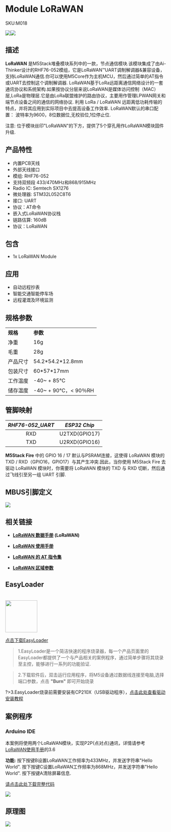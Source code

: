 # Module LoRaWAN

<el-tag effect="plain">SKU:M018</el-tag>

<div class="product_pic"><img src="assets/img/product_pics/module/module_lorawan_01.webp"><img src="assets/img/product_pics/module/module_lorawan_02.webp"></div>

## 描述

**LoRaWAN** 是M5Stack堆叠模块系列中的一款，节点通信模块.该模块集成了由Ai-Thinker设计的RHF76-052模组，它是LoRaWAN™UART调制解调器&兼容设备，支持LoRaWAN通信.你可以使用M5Core作为主机MCU，然后通过简单的AT指令或UART去控制这个调制解调器.
LoRaWAN基于LoRa远距离通信网络设计的一套通讯协议和系统架构.如果按协议分层来说LoRaWAN是媒体访问控制（MAC）层,LoRa是物理层.它是由LoRa联盟维护的路由协议，主要用作管理LPWAN网关和端节点设备之间的通信的网络协议.
利用 LoRa / LoRaWAN 远距离低功耗传输的特点，并将其应用到实际项目中去提高设备工作效率.
LoRaWAN默认的串口配置： 波特率为9600，8位数据位,无校验位,1位停止位.

注意: 位于模块丝印"LoRaWAN"的下方，提供了5个穿孔用作LoRaWAN模块固件升级.

## 产品特性

-  内置PCB天线
-  外部天线接口
-  模组: RHF76-052
-  支持双频段 433/470MHz和868/915MHz
-  Radio IC: Semtech SX1276
-  微处理器: STM32L052C8T6
-  接口: UART
-  协议：AT命令
-  嵌入式LoRaWAN协议栈
-  链路估算: 160dB
-  协议：LoRaWAN


## 包含

-  1x LoRaWAN Module

## 应用

-  自动远程抄表
-  智能交通智能停车场
-  远程灌溉及环境监测

## 规格参数

<table>
   <tr style="font-weight:bold">
      <td>规格</td>
      <td>参数</td>
   </tr>
   <tr>
      <td>净重</td>
      <td>16g</td>
   </tr>
   <tr>
      <td>毛重</td>
      <td>28g</td>
   </tr>
   <tr>
      <td>产品尺寸</td>
      <td>54.2*54.2*12.8mm</td>
   </tr>
   <tr>
      <td>包装尺寸</td>
      <td>60*57*17mm</td>
   </tr>
   <tr>
      <td>工作温度</td>
      <td>-40~ + 85℃</td>
   </tr>
   <tr>
      <td>储存温度</td>
      <td>-40~ + 90℃，< 90％RH</td>
   </tr>
 </table>

## 管脚映射

| *RHF76-052_UART* | *ESP32 Chip* |
| :----------: |:------------: |
| RXD       | U2TXD(GPIO17)    |
| TXD      | U2RXD(GPIO16)     |

**M5Stack Fire** 中的 GPIO 16 / 17 默认与PSRAM连接，这使得 LoRaWAN 模块的TXD / RXD（GPIO16，GPIO17）与其产生冲突.因此，当你使用 M5Stack Fire 去驱动 LoRaWAN 模块时，你需要将 LoRaWAN 模块的 TXD 与 RXD 切断，然后通过飞线引至另一组 UART 引脚.

## MBUS引脚定义

<img src="assets\img\product_pics\module\module_bus.webp"/>


## 相关链接

- **[LoRaWAN 数据手册](https://m5stack.oss-cn-shenzhen.aliyuncs.com/resource/docs/datasheet/module/LoRa_rhf76-052datasheet_v0.2_cn.pdf) (LoRaWAN)**

- **[LoRaWAN 使用手册](https://m5stack.oss-cn-shenzhen.aliyuncs.com/resource/docs/datasheet/module/lorawan_modem_-_cn.pdf)**

- **[LoRaWAN 的 AT 指令集](https://m5stack.oss-cn-shenzhen.aliyuncs.com/resource/docs/datasheet/module/lorawan_class_ac_at_command_specification_-_v4.4.pdf)**

- **[LoRaWAN 区域参数](https://m5stack.oss-cn-shenzhen.aliyuncs.com/resource/docs/datasheet/module/lorawantm_regional_parameters_v1.1rb_-_final.pdf)**

## EasyLoader

<img src="https://m5stack.oss-cn-shenzhen.aliyuncs.com/image/EasyLoader_logo.webp" width="100px" style="margin-top:20px">

<a href="https://m5stack.oss-cn-shenzhen.aliyuncs.com/EasyLoader/Module/EasyLoader_lorawan_receiver.exe"><el-button type="primary">点击下载EasyLoader</el-button></a>

>1.EasyLoader是一个简洁快速的程序烧录器，每一个产品页面里的EasyLoader都提供了一个与产品相关的案例程序，通过简单步骤将其烧录至主控，能够进行一系列的功能验证.

>2.下载软件后，双击运行应用程序，将M5设备通过数据线连接至电脑,选择端口参数，点击 **"Burn"** 即可开始烧录

?>3.EasyLoader烧录前需要安装有CP210X（USB驱动程序），[点击此处查看驱动安装教程](zh_CN/related_documents/M5Burner#安装串口驱动)

## 案例程序

### Arduino IDE

本案例将使用两个LoRaWAN模块，实现P2P(点对点)通讯，详情请参考 [LoRaWAN使用手册](http://wiki.ai-thinker.com/_media/lora/docs/rhf76-052_ho_to_use_ai-thinker_s_lorawan_modem.pdf)的3.6

**功能:**
按下按键B设置LoRaWAN工作频率为433MHz，并发送字符串"Hello World".
按下按键C设置LoRaWAN工作频率为868MHz，并发送字符串"Hello World".
按下按键A清除屏幕信息.

[请点击此处下载完整代码](https://github.com/m5stack/M5Stack/tree/master/examples/Modules/LoRaWAN_RHF76_052)

<img src="assets/img/product_pics/module/module_example/LORAWAN/example_module_lorawan_01.webp">

## 原理图

<img src="assets/img/product_pics/module/lorawan_sch.webp">

<script>

   var purchase_link = 'https://item.taobao.com/item.htm?spm=a1z10.5-c.w4002-1172588093.61.6c2275f4nUJEfh&id=580998112819';


   anchor_search(purchase_link);
   scrollFunc();

</script>